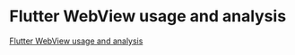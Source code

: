 # Flutter WebView usage and analysis
[Flutter WebView usage and analysis](https://aiwithcloud.com/2022/09/15/flutter_webview_usage_and_analysis/)